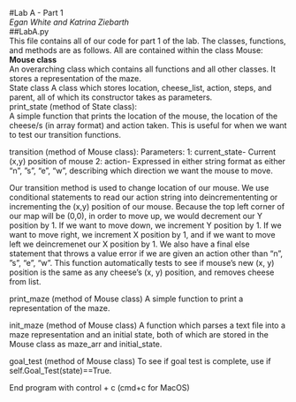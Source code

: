 #Lab A - Part 1  
*Egan White and Katrina Ziebarth*  
 ##LabA.py  
This file contains all of our code for part 1 of the lab. The classes, functions, and methods are as follows. All are contained within the class Mouse:  
**Mouse class**  
	An overarching class which contains all functions and all other classes. It stores a representation of the maze.  
State class
	A class which stores location, cheese_list, action, steps, and parent, all of which its constructor takes as parameters.  
print_state (method of State class):  
	A simple function that prints the location of the mouse, the location of the cheese/s (in array format) and action taken. This is useful for when we want to test our transition functions.  

transition (method of Mouse class):
Parameters:
1: current_state- Current (x,y) position of mouse
2: action- Expressed in either string format as either “n”, ”s”, “e”, “w”, describing which direction we want the mouse to move.

Our transition method is used to change location of our mouse. We use conditional statements to read our action string into deincremententing or incrementing the (x,y) position of our mouse. Because the top left corner of our map will be (0,0), in order to move up, we would decrement our Y position by 1. If we want to move down, we increment Y position by 1. If we want to move right, we increment X position by 1, and if we want to move left we deincremenet our X position by 1. We also have a final else statement that throws a value error if we are given an action other than “n”, ”s”, “e”, “w”. This function automatically tests to see if mouse’s new (x, y) position is the same as any cheese’s (x, y) position, and removes cheese from list.

print_maze (method of Mouse class)
	A simple function to print a representation of the maze.

init_maze (method of Mouse class)
	A function which parses a text file into a maze representation and an initial state, both of which are stored in the Mouse class as maze_arr and initial_state.

goal_test (method of Mouse class)
	To see if goal test is complete, use if self.Goal_Test(state)==True.

End program with control + c (cmd+c for MacOS)